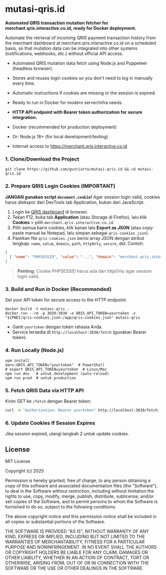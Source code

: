 # mutasi-qris.id

**Automated QRIS transaction mutation fetcher for merchant.qris.interactive.co.id, ready for Docker deployment.**

Automate the retrieval of incoming QRIS payment transaction history from the merchant dashboard at merchant.qris.interactive.co.id on a scheduled basis, so that mutation data can be integrated into other systems (notifications, webhooks, etc.) without official API access.

- Automated QRIS mutation data fetch using Node.js and Puppeteer (headless browser).
- Stores and reuses login cookies so you don't need to log in manually every time.
- Automatic instructions if cookies are missing or the session is expired.
- Ready to run in Docker for modern server/infra needs.
- **HTTP API endpoint with Bearer token authorization for secure integration.**

- Docker (recommended for production deployment)
- Or: Node.js 18+ (for local development/testing)
- Internet access to https://merchant.qris.interactive.co.id

### 1. Clone/Download the Project
```
git clone https://github.com/gustiarto/mutasi-qris.id && cd mutasi-qris.id
```

### 2. Prepare QRIS Login Cookies (IMPORTANT)
**JANGAN gunakan script `document.cookie`!**
Agar session login valid, cookies harus diekspor dari DevTools tab Application, bukan dari JavaScript.

1. Login ke [QRIS dashboard](https://merchant.qris.interactive.co.id/v2/m/login/) di browser.
2. Tekan F12, buka tab **Application** (atau Storage di Firefox), lalu klik **Cookies** > pilih `merchant.qris.interactive.co.id`.
3. Pilih semua baris cookies, klik kanan lalu **Export as JSON** (atau copy-paste manual ke Notepad, lalu simpan sebagai `qris-cookies.json`).
4. Pastikan file `qris-cookies.json` berisi array JSON dengan atribut lengkap: `name`, `value`, `domain`, `path`, `httpOnly`, `secure`, dst. Contoh:
```json
[
  { "name": "PHPSESSID", "value": "...", "domain": "merchant.qris.interactive.co.id", "path": "/", "httpOnly": true, "secure": true }
]
```
> **Penting:** Cookie PHPSESSID harus ada dan httpOnly agar session login valid.

### 3. Build and Run in Docker (Recommended)
Set your API token for secure access to the HTTP endpoint:
```
docker build -t mutasi-qris .
docker run --rm -p 3030:3030 -e QRIS_API_TOKEN=yourtoken -v "${PWD}/qris-cookies.json:/app/qris-cookies.json" mutasi-qris
```
- Ganti `yourtoken` dengan token rahasia Anda.
- Service tersedia di `http://localhost:3030/fetch` (gunakan Bearer token).

### 4. Run Locally (Node.js)
```
npm install
$env:QRIS_API_TOKEN="yourtoken"  # PowerShell
# export QRIS_API_TOKEN=yourtoken  # Linux/Mac
npm run dev   # untuk development (auto-reload)
npm run prod  # untuk production
```

### 5. Fetch QRIS Data via HTTP API
Kirim GET ke `/fetch` dengan Bearer token:
```bash
curl -H "Authorization: Bearer yourtoken" http://localhost:3030/fetch
```

### 6. Update Cookies If Session Expires
Jika session expired, ulangi langkah 2 untuk update cookies.

## License

MIT License

Copyright (c) 2025

Permission is hereby granted, free of charge, to any person obtaining a copy
of this software and associated documentation files (the "Software"), to deal
in the Software without restriction, including without limitation the rights
to use, copy, modify, merge, publish, distribute, sublicense, and/or sell
copies of the Software, and to permit persons to whom the Software is
furnished to do so, subject to the following conditions:

The above copyright notice and this permission notice shall be included in all
copies or substantial portions of the Software.

THE SOFTWARE IS PROVIDED "AS IS", WITHOUT WARRANTY OF ANY KIND, EXPRESS OR
IMPLIED, INCLUDING BUT NOT LIMITED TO THE WARRANTIES OF MERCHANTABILITY,
FITNESS FOR A PARTICULAR PURPOSE AND NONINFRINGEMENT. IN NO EVENT SHALL THE
AUTHORS OR COPYRIGHT HOLDERS BE LIABLE FOR ANY CLAIM, DAMAGES OR OTHER
LIABILITY, WHETHER IN AN ACTION OF CONTRACT, TORT OR OTHERWISE, ARISING FROM,
OUT OF OR IN CONNECTION WITH THE SOFTWARE OR THE USE OR OTHER DEALINGS IN THE
SOFTWARE.
